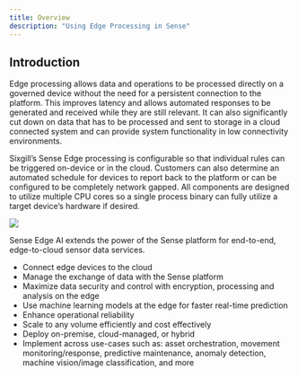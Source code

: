```yaml
---
title: Overview
description: "Using Edge Processing in Sense"
---
```


## Introduction
Edge processing allows data and operations to be processed directly on a governed device without the need for a persistent connection to the platform. This improves latency and allows automated responses to be generated and received
while they are still relevant. It can also significantly cut down on data that has to be processed and
sent to storage in a cloud connected system and can provide system functionality in low
connectivity environments.

Sixgill’s Sense Edge processing is configurable so that individual rules can be triggered on-device
or in the cloud. Customers can also determine an automated schedule for devices to report back
to the platform or can be configured to be completely network gapped. All components are
designed to utilize multiple CPU cores so a single process binary can fully utilize a target device’s
hardware if desired.

![](/images/sense_edge_ai_diagram.png)

Sense Edge AI extends the power of the Sense platform for end-to-end, edge-to-cloud sensor data services.

- Connect edge devices to the cloud 
- Manage the exchange of data with the Sense platform
- Maximize data security and control with encryption, processing and analysis on the edge  
- Use machine learning models at the edge for faster real-time prediction
- Enhance operational reliability
- Scale to any volume efficiently and cost effectively  
- Deploy on-premise, cloud-managed, or hybrid
- Implement across use-cases such as: asset orchestration, movement monitoring/response, predictive maintenance, anomaly detection, machine vision/image classification, and more